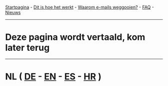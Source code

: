 [Startpagina](https://gh.disposable-mailbox.eu/nl/) - [Dit is hoe het werkt](https://gh.disposable-mailbox.eu/nl/about.html) - [Waarom e-mails weggooien?](https://gh.disposable-mailbox.eu/nl/why.html) - [FAQ](https://gh.disposable-mailbox.eu/nl/FAQ.html) - [Nieuws](https://gh.disposable-mailbox.eu/nl/news.html) 

---
# Deze pagina wordt vertaald, kom later terug
---

# NL  ( [DE](https://gh.disposable-mailbox.eu/de/index.html) -  [EN](https://gh.disposable-mailbox.eu/en/index.html) - [ES](https://gh.disposable-mailbox.eu/es/index.html) - [HR](https://gh.disposable-mailbox.eu/hr/index.html) )
